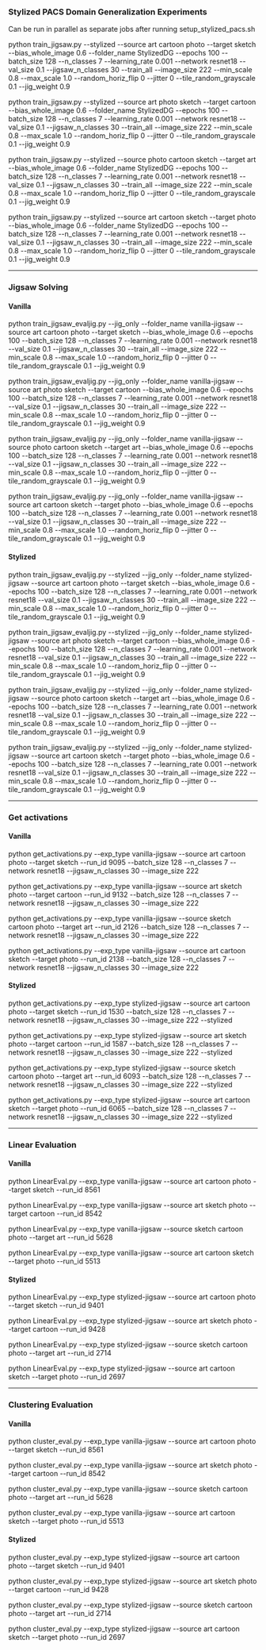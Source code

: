 ### Stylized PACS Domain Generalization Experiments

Can be run in parallel as separate jobs after running setup_stylized_pacs.sh

python train_jigsaw.py --stylized --source art cartoon photo --target sketch --bias_whole_image 0.6 --folder_name StylizedDG --epochs 100  --batch_size 128 --n_classes 7 --learning_rate 0.001 --network resnet18 --val_size 0.1 --jigsaw_n_classes 30 --train_all --image_size 222 --min_scale 0.8 --max_scale 1.0 --random_horiz_flip 0 --jitter 0 --tile_random_grayscale 0.1 --jig_weight 0.9

python train_jigsaw.py --stylized --source art photo sketch --target cartoon --bias_whole_image 0.6 --folder_name StylizedDG --epochs 100  --batch_size 128 --n_classes 7 --learning_rate 0.001 --network resnet18 --val_size 0.1 --jigsaw_n_classes 30 --train_all --image_size 222 --min_scale 0.8 --max_scale 1.0 --random_horiz_flip 0 --jitter 0 --tile_random_grayscale 0.1 --jig_weight 0.9

python train_jigsaw.py --stylized --source photo cartoon sketch --target art --bias_whole_image 0.6 --folder_name StylizedDG --epochs 100  --batch_size 128 --n_classes 7 --learning_rate 0.001 --network resnet18 --val_size 0.1 --jigsaw_n_classes 30 --train_all --image_size 222 --min_scale 0.8 --max_scale 1.0 --random_horiz_flip 0 --jitter 0 --tile_random_grayscale 0.1 --jig_weight 0.9

python train_jigsaw.py --stylized --source art cartoon sketch --target photo --bias_whole_image 0.6 --folder_name StylizedDG --epochs 100  --batch_size 128 --n_classes 7 --learning_rate 0.001 --network resnet18 --val_size 0.1 --jigsaw_n_classes 30 --train_all --image_size 222 --min_scale 0.8 --max_scale 1.0 --random_horiz_flip 0 --jitter 0 --tile_random_grayscale 0.1 --jig_weight 0.9

<hr>

### Jigsaw Solving

#### Vanilla

python train_jigsaw_evaljig.py --jig_only --folder_name vanilla-jigsaw --source art cartoon photo --target sketch --bias_whole_image 0.6 --epochs 100 --batch_size 128 --n_classes 7 --learning_rate 0.001 --network resnet18 --val_size 0.1 --jigsaw_n_classes 30 --train_all --image_size 222 --min_scale 0.8 --max_scale 1.0 --random_horiz_flip 0 --jitter 0 --tile_random_grayscale 0.1 --jig_weight 0.9

python train_jigsaw_evaljig.py --jig_only --folder_name vanilla-jigsaw --source art photo sketch --target cartoon --bias_whole_image 0.6 --epochs 100 --batch_size 128 --n_classes 7 --learning_rate 0.001 --network resnet18 --val_size 0.1 --jigsaw_n_classes 30 --train_all --image_size 222 --min_scale 0.8 --max_scale 1.0 --random_horiz_flip 0 --jitter 0 --tile_random_grayscale 0.1 --jig_weight 0.9

python train_jigsaw_evaljig.py --jig_only --folder_name vanilla-jigsaw --source photo cartoon sketch --target art --bias_whole_image 0.6 --epochs 100 --batch_size 128 --n_classes 7 --learning_rate 0.001 --network resnet18 --val_size 0.1 --jigsaw_n_classes 30 --train_all --image_size 222 --min_scale 0.8 --max_scale 1.0 --random_horiz_flip 0 --jitter 0 --tile_random_grayscale 0.1 --jig_weight 0.9

python train_jigsaw_evaljig.py --jig_only --folder_name vanilla-jigsaw --source art cartoon sketch --target photo --bias_whole_image 0.6 --epochs 100 --batch_size 128 --n_classes 7 --learning_rate 0.001 --network resnet18 --val_size 0.1 --jigsaw_n_classes 30 --train_all --image_size 222 --min_scale 0.8 --max_scale 1.0 --random_horiz_flip 0 --jitter 0 --tile_random_grayscale 0.1 --jig_weight 0.9


#### Stylized

python train_jigsaw_evaljig.py --stylized --jig_only --folder_name stylized-jigsaw --source art cartoon photo --target sketch --bias_whole_image 0.6 --epochs 100 --batch_size 128 --n_classes 7 --learning_rate 0.001 --network resnet18 --val_size 0.1 --jigsaw_n_classes 30 --train_all --image_size 222 --min_scale 0.8 --max_scale 1.0 --random_horiz_flip 0 --jitter 0 --tile_random_grayscale 0.1 --jig_weight 0.9

python train_jigsaw_evaljig.py --stylized --jig_only --folder_name stylized-jigsaw --source art photo sketch --target cartoon --bias_whole_image 0.6 --epochs 100 --batch_size 128 --n_classes 7 --learning_rate 0.001 --network resnet18 --val_size 0.1 --jigsaw_n_classes 30 --train_all --image_size 222 --min_scale 0.8 --max_scale 1.0 --random_horiz_flip 0 --jitter 0 --tile_random_grayscale 0.1 --jig_weight 0.9

python train_jigsaw_evaljig.py --stylized --jig_only --folder_name stylized-jigsaw --source photo cartoon sketch --target art --bias_whole_image 0.6 --epochs 100 --batch_size 128 --n_classes 7 --learning_rate 0.001 --network resnet18 --val_size 0.1 --jigsaw_n_classes 30 --train_all --image_size 222 --min_scale 0.8 --max_scale 1.0 --random_horiz_flip 0 --jitter 0 --tile_random_grayscale 0.1 --jig_weight 0.9

python train_jigsaw_evaljig.py --stylized --jig_only --folder_name stylized-jigsaw --source art cartoon sketch --target photo --bias_whole_image 0.6 --epochs 100 --batch_size 128 --n_classes 7 --learning_rate 0.001 --network resnet18 --val_size 0.1 --jigsaw_n_classes 30 --train_all --image_size 222 --min_scale 0.8 --max_scale 1.0 --random_horiz_flip 0 --jitter 0 --tile_random_grayscale 0.1 --jig_weight 0.9

<hr>

### Get activations

#### Vanilla

python get_activations.py --exp_type vanilla-jigsaw --source art cartoon photo --target sketch --run_id 9095 --batch_size 128 --n_classes 7 --network resnet18 --jigsaw_n_classes 30 --image_size 222

python get_activations.py --exp_type vanilla-jigsaw --source art sketch photo --target cartoon --run_id 9132 --batch_size 128 --n_classes 7 --network resnet18 --jigsaw_n_classes 30 --image_size 222

python get_activations.py --exp_type vanilla-jigsaw --source sketch cartoon photo --target art --run_id 2126 --batch_size 128 --n_classes 7 --network resnet18 --jigsaw_n_classes 30 --image_size 222

python get_activations.py --exp_type vanilla-jigsaw --source art cartoon sketch --target photo --run_id 2138 --batch_size 128 --n_classes 7 --network resnet18 --jigsaw_n_classes 30 --image_size 222

#### Stylized

python get_activations.py --exp_type stylized-jigsaw --source art cartoon photo --target sketch --run_id 1530 --batch_size 128 --n_classes 7 --network resnet18 --jigsaw_n_classes 30 --image_size 222 --stylized

python get_activations.py --exp_type stylized-jigsaw --source art sketch photo --target cartoon --run_id 1587 --batch_size 128 --n_classes 7 --network resnet18 --jigsaw_n_classes 30 --image_size 222 --stylized

python get_activations.py --exp_type stylized-jigsaw --source sketch cartoon photo --target art --run_id 6093 --batch_size 128 --n_classes 7 --network resnet18 --jigsaw_n_classes 30 --image_size 222 --stylized

python get_activations.py --exp_type stylized-jigsaw --source art cartoon sketch --target photo --run_id 6065 --batch_size 128 --n_classes 7 --network resnet18 --jigsaw_n_classes 30 --image_size 222 --stylized

<hr>

### Linear Evaluation

#### Vanilla

python LinearEval.py --exp_type vanilla-jigsaw --source art cartoon photo --target sketch --run_id 8561

python LinearEval.py --exp_type vanilla-jigsaw --source art sketch photo --target cartoon --run_id 8542

python LinearEval.py --exp_type vanilla-jigsaw --source sketch cartoon photo --target art --run_id 5628

python LinearEval.py --exp_type vanilla-jigsaw --source art cartoon sketch --target photo --run_id 5513

#### Stylized

python LinearEval.py --exp_type stylized-jigsaw --source art cartoon photo --target sketch --run_id 9401

python LinearEval.py --exp_type stylized-jigsaw --source art sketch photo --target cartoon --run_id 9428

python LinearEval.py --exp_type stylized-jigsaw --source sketch cartoon photo --target art --run_id 2714

python LinearEval.py --exp_type stylized-jigsaw --source art cartoon sketch --target photo --run_id 2697

<hr>

### Clustering Evaluation

#### Vanilla

python cluster_eval.py --exp_type vanilla-jigsaw --source art cartoon photo --target sketch --run_id 8561

python cluster_eval.py --exp_type vanilla-jigsaw --source art sketch photo --target cartoon --run_id 8542

python cluster_eval.py --exp_type vanilla-jigsaw --source sketch cartoon photo --target art --run_id 5628

python cluster_eval.py --exp_type vanilla-jigsaw --source art cartoon sketch --target photo --run_id 5513

#### Stylized

python cluster_eval.py --exp_type stylized-jigsaw --source art cartoon photo --target sketch --run_id 9401

python cluster_eval.py --exp_type stylized-jigsaw --source art sketch photo --target cartoon --run_id 9428

python cluster_eval.py --exp_type stylized-jigsaw --source sketch cartoon photo --target art --run_id 2714

python cluster_eval.py --exp_type stylized-jigsaw --source art cartoon sketch --target photo --run_id 2697